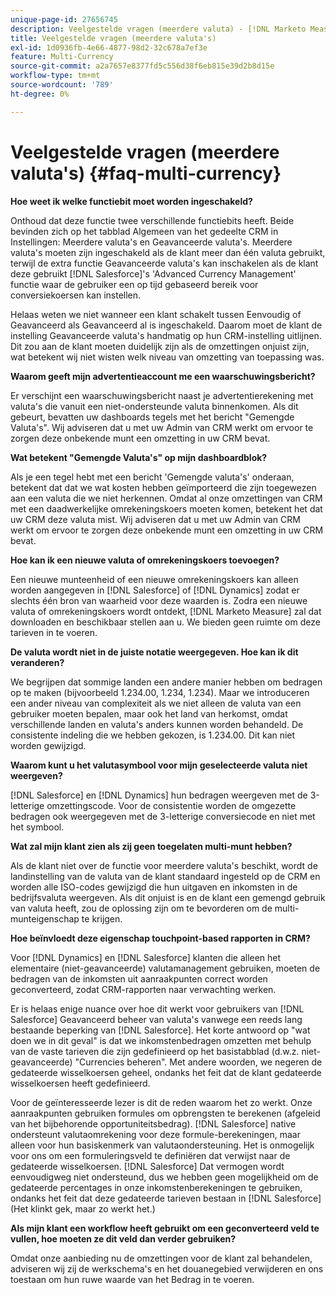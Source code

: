 ```yaml
---
unique-page-id: 27656745
description: Veelgestelde vragen (meerdere valuta) - [!DNL Marketo Measure] - Productdocumentatie
title: Veelgestelde vragen (meerdere valuta's)
exl-id: 1d0936fb-4e66-4877-98d2-32c678a7ef3e
feature: Multi-Currency
source-git-commit: a2a7657e8377fd5c556d38f6eb815e39d2b8d15e
workflow-type: tm+mt
source-wordcount: '789'
ht-degree: 0%

---
```


# Veelgestelde vragen (meerdere valuta&#39;s) {#faq-multi-currency}

**Hoe weet ik welke functiebit moet worden ingeschakeld?**

Onthoud dat deze functie twee verschillende functiebits heeft. Beide bevinden zich op het tabblad Algemeen van het gedeelte CRM in Instellingen: Meerdere valuta&#39;s en Geavanceerde valuta&#39;s. Meerdere valuta&#39;s moeten zijn ingeschakeld als de klant meer dan één valuta gebruikt, terwijl de extra functie Geavanceerde valuta&#39;s kan inschakelen als de klant deze gebruikt [!DNL Salesforce]&#39;s &#39;Advanced Currency Management&#39; functie waar de gebruiker een op tijd gebaseerd bereik voor conversiekoersen kan instellen.

Helaas weten we niet wanneer een klant schakelt tussen Eenvoudig of Geavanceerd als Geavanceerd al is ingeschakeld. Daarom moet de klant de instelling Geavanceerde valuta&#39;s handmatig op hun CRM-instelling uitlijnen. Dit zou aan de klant moeten duidelijk zijn als de omzettingen onjuist zijn, wat betekent wij niet wisten welk niveau van omzetting van toepassing was.

**Waarom geeft mijn advertentieaccount me een waarschuwingsbericht?**

Er verschijnt een waarschuwingsbericht naast je advertentierekening met valuta&#39;s die vanuit een niet-ondersteunde valuta binnenkomen. Als dit gebeurt, bevatten uw dashboards tegels met het bericht &quot;Gemengde Valuta&#39;s&quot;. Wij adviseren dat u met uw Admin van CRM werkt om ervoor te zorgen deze onbekende munt een omzetting in uw CRM bevat.

**Wat betekent &quot;Gemengde Valuta&#39;s&quot; op mijn dashboardblok?**

Als je een tegel hebt met een bericht &#39;Gemengde valuta&#39;s&#39; onderaan, betekent dat dat we wat kosten hebben geïmporteerd die zijn toegewezen aan een valuta die we niet herkennen. Omdat al onze omzettingen van CRM met een daadwerkelijke omrekeningskoers moeten komen, betekent het dat uw CRM deze valuta mist. Wij adviseren dat u met uw Admin van CRM werkt om ervoor te zorgen deze onbekende munt een omzetting in uw CRM bevat.

**Hoe kan ik een nieuwe valuta of omrekeningskoers toevoegen?**

Een nieuwe munteenheid of een nieuwe omrekeningskoers kan alleen worden aangegeven in [!DNL Salesforce] of [!DNL Dynamics] zodat er slechts één bron van waarheid voor deze waarden is. Zodra een nieuwe valuta of omrekeningskoers wordt ontdekt, [!DNL Marketo Measure] zal dat downloaden en beschikbaar stellen aan u. We bieden geen ruimte om deze tarieven in te voeren.

**De valuta wordt niet in de juiste notatie weergegeven. Hoe kan ik dit veranderen?**

We begrijpen dat sommige landen een andere manier hebben om bedragen op te maken (bijvoorbeeld 1.234.00, 1.234, 1.234). Maar we introduceren een ander niveau van complexiteit als we niet alleen de valuta van een gebruiker moeten bepalen, maar ook het land van herkomst, omdat verschillende landen en valuta&#39;s anders kunnen worden behandeld. De consistente indeling die we hebben gekozen, is 1.234.00. Dit kan niet worden gewijzigd.

**Waarom kunt u het valutasymbool voor mijn geselecteerde valuta niet weergeven?**

[!DNL Salesforce] en [!DNL Dynamics] hun bedragen weergeven met de 3-letterige omzettingscode. Voor de consistentie worden de omgezette bedragen ook weergegeven met de 3-letterige conversiecode en niet met het symbool.

**Wat zal mijn klant zien als zij geen toegelaten multi-munt hebben?**

Als de klant niet over de functie voor meerdere valuta&#39;s beschikt, wordt de landinstelling van de valuta van de klant standaard ingesteld op de CRM en worden alle ISO-codes gewijzigd die hun uitgaven en inkomsten in de bedrijfsvaluta weergeven. Als dit onjuist is en de klant een gemengd gebruik van valuta heeft, zou de oplossing zijn om te bevorderen om de multi-munteigenschap te krijgen.

**Hoe beïnvloedt deze eigenschap touchpoint-based rapporten in CRM?**

Voor [!DNL Dynamics] en [!DNL Salesforce] klanten die alleen het elementaire (niet-geavanceerde) valutamanagement gebruiken, moeten de bedragen van de inkomsten uit aanraakpunten correct worden geconverteerd, zodat CRM-rapporten naar verwachting werken.

Er is helaas enige nuance over hoe dit werkt voor gebruikers van [!DNL Salesforce] Geavanceerd beheer van valuta&#39;s vanwege een reeds lang bestaande beperking van [!DNL Salesforce]. Het korte antwoord op &quot;wat doen we in dit geval&quot; is dat we inkomstenbedragen omzetten met behulp van de vaste tarieven die zijn gedefinieerd op het basistabblad (d.w.z. niet-geavanceerde) &quot;Currencies beheren&quot;. Met andere woorden, we negeren de gedateerde wisselkoersen geheel, ondanks het feit dat de klant gedateerde wisselkoersen heeft gedefinieerd.

Voor de geïnteresseerde lezer is dit de reden waarom het zo werkt. Onze aanraakpunten gebruiken formules om opbrengsten te berekenen (afgeleid van het bijbehorende opportuniteitsbedrag). [!DNL Salesforce] native ondersteunt valutaomrekening voor deze formule-berekeningen, maar alleen voor hun basiskenmerk van valutaondersteuning. Het is onmogelijk voor ons om een formuleringsveld te definiëren dat verwijst naar de gedateerde wisselkoersen. [!DNL Salesforce] Dat vermogen wordt eenvoudigweg niet ondersteund, dus we hebben geen mogelijkheid om de gedateerde percentages in onze inkomstenberekeningen te gebruiken, ondanks het feit dat deze gedateerde tarieven bestaan in [!DNL Salesforce] (Het klinkt gek, maar zo werkt het.)

**Als mijn klant een workflow heeft gebruikt om een geconverteerd veld te vullen, hoe moeten ze dit veld dan verder gebruiken?**

Omdat onze aanbieding nu de omzettingen voor de klant zal behandelen, adviseren wij zij de werkschema&#39;s en het douanegebied verwijderen en ons toestaan om hun ruwe waarde van het Bedrag in te voeren.
